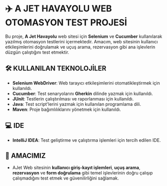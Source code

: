 # ✈️ A JET HAVAYOLU WEB OTOMASYON TEST PROJESİ

Bu proje, **A Jet Havayolu** web sitesi için **Selenium** ve **Cucumber** kullanılarak yazılmış otomasyon testlerini içermektedir. Amacım, web sitesinin kullanıcı etkileşimlerini doğrulamak ve uçuş arama, rezervasyon gibi ana işlevlerin düzgün çalıştığını test etmektir.

## 🛠️ KULLANILAN TEKNOLOJİLER

- **Selenium WebDriver**: Web tarayıcı etkileşimlerini otomatikleştirmek için kullanıldı.
- **Cucumber**: Test senaryolarını **Gherkin** dilinde yazmak için kullanıldı.
- **JUnit**: Testlerin çalıştırılması ve raporlanması için kullanıldı.
- **Java**: Test script'lerini yazmak için kullanılan programlama dili.
- **Maven**: Proje bağımlılıklarını yönetmek için kullanıldı.

## 💻 IDE

- **IntelliJ IDEA**: Test geliştirme ve çalıştırma işlemleri için tercih edilen IDE.

## 🎯 AMACIMIZ

- AJet Web sitesinin **kullanıcı giriş-kayıt işlemleri**, **uçuş arama**, **rezervasyon** ve **form doğrulama** gibi temel işlevlerinin doğru çalışıp çalışmadığını test etmek ve güvenilirliğini sağlamak.
